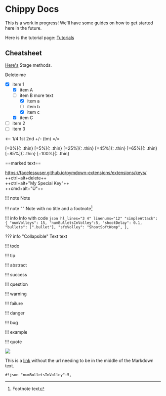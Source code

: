 # Chippy Docs
This is a work in progress! We'll have some guides on how to get started here
in the future.

Here is the tutorial page: [Tutorials](tutorials.md)

<!---
-->


## Cheatsheet

[Here's](../SpaceUsurper/Stage.md#methods) Stage methods.

~~Delete me~~

- [X] item 1
    * [X] item A
    * [ ] item B
        more text
        + [x] item a
        + [ ] item b
        + [x] item c
    * [X] item C
- [ ] item 2
- [ ] item 3

<-- 1/4 1st 2nd +/- (tm) =/=

[=0%]{: .thin}
[=5%]{: .thin}
[=25%]{: .thin}
[=45%]{: .thin}
[=65%]{: .thin}
[=85%]{: .thin}
[=100%]{: .thin}

==marked text==

https://facelessuser.github.io/pymdown-extensions/extensions/keys/
++ctrl+alt+delete++ <br>
++ctrl+alt+"My Special Key"++ <br>
++cmd+alt+"&Uuml;"++ <br>

!!! note
    Note

!!! note ""
    Note with no title and a footnote[^1]

!!! info
    Info with code
    ```json hl_lines="3 4" linenums="12"
    "simpleAttack": {
      "numVolleys": 15,
      "numBulletsInVolley":5,
      "shootDelay": 0.1,
      "bullets": [".bullet"],
      "sfxVolley": "ShootSoftWomp",
    },
    ```


??? info "Collapsible"
    Text text

!!! todo

!!! tip

!!! abstract

!!! success

!!! question

!!! warning

!!! failure

!!! danger

!!! bug

!!! example

!!! quote

![](https://files.facepunch.com/ryleigh/1b0711b1/chrome_2019-08-07_22-06-50.png)

This is a [link][1] without the url needing to be in the middle of the Markdown text.

[1]: <https://en.wikipedia.org/wiki/Hobbit#Lifestyle> "Hobbit lifestyles"

`#!json "numBulletsInVolley":5,`

[^1]:Footnote text

